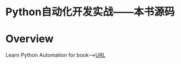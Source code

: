 # Python自动化开发实战——本书源码
# Overview
Learn Python Automation for book--><a href="https://item.jd.com/12603840.html?dist=jd">URL</a>
